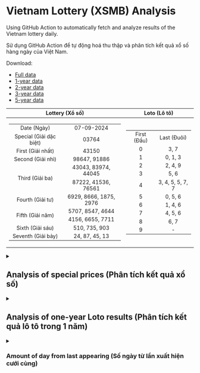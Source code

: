 # Vietnam Lottery (XSMB) Analysis

Using GitHub Action to automatically fetch and analyze results of the Vietnam lottery daily.

Sử dụng GitHub Action để tự động hoá thu thập và phân tích kết quả xổ số hàng ngày của Việt Nam.

Download:

* [Full data](https://raw.githubusercontent.com/khiemdoan/vietnam-lottery-xsmb-analysis/main/results/xsmb.csv)
* [1-year data](https://raw.githubusercontent.com/khiemdoan/vietnam-lottery-xsmb-analysis/main/results/xsmb_1_year.csv)
* [2-year data](https://raw.githubusercontent.com/khiemdoan/vietnam-lottery-xsmb-analysis/main/results/xsmb_2_year.csv)
* [3-year data](https://raw.githubusercontent.com/khiemdoan/vietnam-lottery-xsmb-analysis/main/results/xsmb_3_year.csv)
* [5-year data](https://raw.githubusercontent.com/khiemdoan/vietnam-lottery-xsmb-analysis/main/results/xsmb_5_year.csv)

| Lottery (Xổ số) | Loto (Lô tô) |
| :------------: | :----------: |
| <table><tr><td>Date (Ngày)</td><td>07-09-2024</td></tr><tr><td>Special (Giải dặc biệt)</td><td>03764</td></tr><tr><td>First (Giải nhất)</td><td>43150</td></tr><tr><td>Second (Giải nhì)</td><td>98647, 91886</td></tr><tr><td rowspan="2">Third (Giải ba)</td><td>43043, 83974, 44045</td></tr><tr><td>87222, 41536, 76561</td></tr><tr><td>Fourth (Giải tư)</td><td>6929, 8666, 1875, 2976</td></tr><tr><td rowspan="2">Fifth (Giải năm)</td><td>5707, 8547, 4644</td></tr><tr><td>4156, 6655, 7711</td></tr><tr><td>Sixth (Giải sáu)</td><td>510, 735, 903</td></tr><tr><td>Seventh (Giải bảy)</td><td>24, 87, 45, 13</td></tr></table> | <table><tr><td>First (Đầu)</td><td>Last (Đuôi)</td></tr><tr><td>0</td><td>3, 7</td></tr><tr><td>1</td><td>0, 1, 3</td></tr><tr><td>2</td><td>2, 4, 9</td></tr><tr><td>3</td><td>5, 6</td></tr><tr><td>4</td><td>3, 4, 5, 5, 7, 7</td></tr><tr><td>5</td><td>0, 5, 6</td></tr><tr><td>6</td><td>1, 4, 6</td></tr><tr><td>7</td><td>4, 5, 6</td></tr><tr><td>8</td><td>6, 7</td></tr><tr><td>9</td><td>-</td></tr></table> |

<details>
  <summary><h2>Analysis of special prices (Phân tích kết quả xổ số)</h2></summary>
  <h3>Amount of day from last appearing (Số ngày từ lần xuất hiện cuối cùng)</h3>

  ![Delta](images/special_delta.jpg)

  <h3>Top 10 amount of day from last appearing (Top 10 số lâu chưa xuất hiện)</h3>

  ![Delta top 10](images/special_delta_top_10.jpg)
</details>

<details>
  <summary><h2>Analysis of one-year Loto results (Phân tích kết quả lô tô trong 1 năm)</h2></summary>

  Max: 129. Min: 66.

  Mean: 97.74. Standard deviation: 11.74.

  <h3>Detail (Chi tiết)</h3>

  ![Detail](images/heatmap.jpg)

  <h3>Top 10</h3>

  ![Top 10](images/top-10.jpg)

  <h3>Distribution (Phân bổ)</h3>

  ![Distribution](images/distribution.jpg)
</details>

<details>
  <summary><h3>Amount of day from last appearing (Số ngày từ lần xuất hiện cưới cùng)</h2></summary>

  ![Delta](images/delta.jpg)

  <h3>Top 10 amount of day from last appearing (Top 10 số lâu chưa xuất hiện)</h3>

  ![Delta top 10](images/delta_top_10.jpg)
</details>